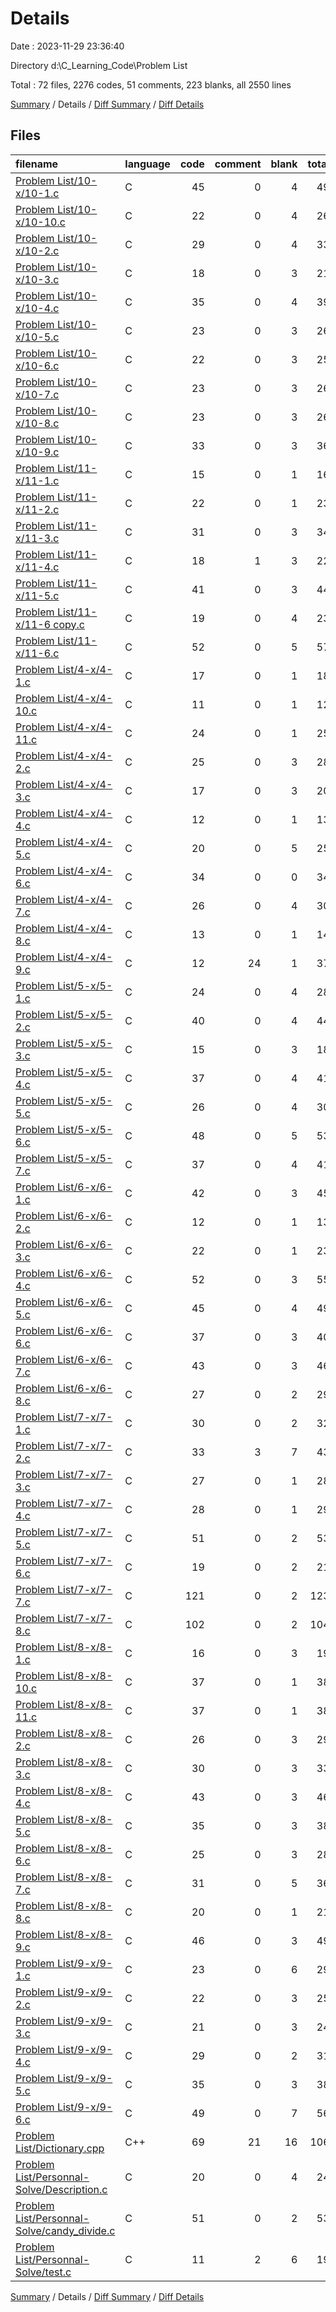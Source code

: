 # Details

Date : 2023-11-29 23:36:40

Directory d:\\C_Learning_Code\\Problem List

Total : 72 files,  2276 codes, 51 comments, 223 blanks, all 2550 lines

[Summary](results.md) / Details / [Diff Summary](diff.md) / [Diff Details](diff-details.md)

## Files
| filename | language | code | comment | blank | total |
| :--- | :--- | ---: | ---: | ---: | ---: |
| [Problem List/10-x/10-1.c](/Problem%20List/10-x/10-1.c) | C | 45 | 0 | 4 | 49 |
| [Problem List/10-x/10-10.c](/Problem%20List/10-x/10-10.c) | C | 22 | 0 | 4 | 26 |
| [Problem List/10-x/10-2.c](/Problem%20List/10-x/10-2.c) | C | 29 | 0 | 4 | 33 |
| [Problem List/10-x/10-3.c](/Problem%20List/10-x/10-3.c) | C | 18 | 0 | 3 | 21 |
| [Problem List/10-x/10-4.c](/Problem%20List/10-x/10-4.c) | C | 35 | 0 | 4 | 39 |
| [Problem List/10-x/10-5.c](/Problem%20List/10-x/10-5.c) | C | 23 | 0 | 3 | 26 |
| [Problem List/10-x/10-6.c](/Problem%20List/10-x/10-6.c) | C | 22 | 0 | 3 | 25 |
| [Problem List/10-x/10-7.c](/Problem%20List/10-x/10-7.c) | C | 23 | 0 | 3 | 26 |
| [Problem List/10-x/10-8.c](/Problem%20List/10-x/10-8.c) | C | 23 | 0 | 3 | 26 |
| [Problem List/10-x/10-9.c](/Problem%20List/10-x/10-9.c) | C | 33 | 0 | 3 | 36 |
| [Problem List/11-x/11-1.c](/Problem%20List/11-x/11-1.c) | C | 15 | 0 | 1 | 16 |
| [Problem List/11-x/11-2.c](/Problem%20List/11-x/11-2.c) | C | 22 | 0 | 1 | 23 |
| [Problem List/11-x/11-3.c](/Problem%20List/11-x/11-3.c) | C | 31 | 0 | 3 | 34 |
| [Problem List/11-x/11-4.c](/Problem%20List/11-x/11-4.c) | C | 18 | 1 | 3 | 22 |
| [Problem List/11-x/11-5.c](/Problem%20List/11-x/11-5.c) | C | 41 | 0 | 3 | 44 |
| [Problem List/11-x/11-6 copy.c](/Problem%20List/11-x/11-6%20copy.c) | C | 19 | 0 | 4 | 23 |
| [Problem List/11-x/11-6.c](/Problem%20List/11-x/11-6.c) | C | 52 | 0 | 5 | 57 |
| [Problem List/4-x/4-1.c](/Problem%20List/4-x/4-1.c) | C | 17 | 0 | 1 | 18 |
| [Problem List/4-x/4-10.c](/Problem%20List/4-x/4-10.c) | C | 11 | 0 | 1 | 12 |
| [Problem List/4-x/4-11.c](/Problem%20List/4-x/4-11.c) | C | 24 | 0 | 1 | 25 |
| [Problem List/4-x/4-2.c](/Problem%20List/4-x/4-2.c) | C | 25 | 0 | 3 | 28 |
| [Problem List/4-x/4-3.c](/Problem%20List/4-x/4-3.c) | C | 17 | 0 | 3 | 20 |
| [Problem List/4-x/4-4.c](/Problem%20List/4-x/4-4.c) | C | 12 | 0 | 1 | 13 |
| [Problem List/4-x/4-5.c](/Problem%20List/4-x/4-5.c) | C | 20 | 0 | 5 | 25 |
| [Problem List/4-x/4-6.c](/Problem%20List/4-x/4-6.c) | C | 34 | 0 | 0 | 34 |
| [Problem List/4-x/4-7.c](/Problem%20List/4-x/4-7.c) | C | 26 | 0 | 4 | 30 |
| [Problem List/4-x/4-8.c](/Problem%20List/4-x/4-8.c) | C | 13 | 0 | 1 | 14 |
| [Problem List/4-x/4-9.c](/Problem%20List/4-x/4-9.c) | C | 12 | 24 | 1 | 37 |
| [Problem List/5-x/5-1.c](/Problem%20List/5-x/5-1.c) | C | 24 | 0 | 4 | 28 |
| [Problem List/5-x/5-2.c](/Problem%20List/5-x/5-2.c) | C | 40 | 0 | 4 | 44 |
| [Problem List/5-x/5-3.c](/Problem%20List/5-x/5-3.c) | C | 15 | 0 | 3 | 18 |
| [Problem List/5-x/5-4.c](/Problem%20List/5-x/5-4.c) | C | 37 | 0 | 4 | 41 |
| [Problem List/5-x/5-5.c](/Problem%20List/5-x/5-5.c) | C | 26 | 0 | 4 | 30 |
| [Problem List/5-x/5-6.c](/Problem%20List/5-x/5-6.c) | C | 48 | 0 | 5 | 53 |
| [Problem List/5-x/5-7.c](/Problem%20List/5-x/5-7.c) | C | 37 | 0 | 4 | 41 |
| [Problem List/6-x/6-1.c](/Problem%20List/6-x/6-1.c) | C | 42 | 0 | 3 | 45 |
| [Problem List/6-x/6-2.c](/Problem%20List/6-x/6-2.c) | C | 12 | 0 | 1 | 13 |
| [Problem List/6-x/6-3.c](/Problem%20List/6-x/6-3.c) | C | 22 | 0 | 1 | 23 |
| [Problem List/6-x/6-4.c](/Problem%20List/6-x/6-4.c) | C | 52 | 0 | 3 | 55 |
| [Problem List/6-x/6-5.c](/Problem%20List/6-x/6-5.c) | C | 45 | 0 | 4 | 49 |
| [Problem List/6-x/6-6.c](/Problem%20List/6-x/6-6.c) | C | 37 | 0 | 3 | 40 |
| [Problem List/6-x/6-7.c](/Problem%20List/6-x/6-7.c) | C | 43 | 0 | 3 | 46 |
| [Problem List/6-x/6-8.c](/Problem%20List/6-x/6-8.c) | C | 27 | 0 | 2 | 29 |
| [Problem List/7-x/7-1.c](/Problem%20List/7-x/7-1.c) | C | 30 | 0 | 2 | 32 |
| [Problem List/7-x/7-2.c](/Problem%20List/7-x/7-2.c) | C | 33 | 3 | 7 | 43 |
| [Problem List/7-x/7-3.c](/Problem%20List/7-x/7-3.c) | C | 27 | 0 | 1 | 28 |
| [Problem List/7-x/7-4.c](/Problem%20List/7-x/7-4.c) | C | 28 | 0 | 1 | 29 |
| [Problem List/7-x/7-5.c](/Problem%20List/7-x/7-5.c) | C | 51 | 0 | 2 | 53 |
| [Problem List/7-x/7-6.c](/Problem%20List/7-x/7-6.c) | C | 19 | 0 | 2 | 21 |
| [Problem List/7-x/7-7.c](/Problem%20List/7-x/7-7.c) | C | 121 | 0 | 2 | 123 |
| [Problem List/7-x/7-8.c](/Problem%20List/7-x/7-8.c) | C | 102 | 0 | 2 | 104 |
| [Problem List/8-x/8-1.c](/Problem%20List/8-x/8-1.c) | C | 16 | 0 | 3 | 19 |
| [Problem List/8-x/8-10.c](/Problem%20List/8-x/8-10.c) | C | 37 | 0 | 1 | 38 |
| [Problem List/8-x/8-11.c](/Problem%20List/8-x/8-11.c) | C | 37 | 0 | 1 | 38 |
| [Problem List/8-x/8-2.c](/Problem%20List/8-x/8-2.c) | C | 26 | 0 | 3 | 29 |
| [Problem List/8-x/8-3.c](/Problem%20List/8-x/8-3.c) | C | 30 | 0 | 3 | 33 |
| [Problem List/8-x/8-4.c](/Problem%20List/8-x/8-4.c) | C | 43 | 0 | 3 | 46 |
| [Problem List/8-x/8-5.c](/Problem%20List/8-x/8-5.c) | C | 35 | 0 | 3 | 38 |
| [Problem List/8-x/8-6.c](/Problem%20List/8-x/8-6.c) | C | 25 | 0 | 3 | 28 |
| [Problem List/8-x/8-7.c](/Problem%20List/8-x/8-7.c) | C | 31 | 0 | 5 | 36 |
| [Problem List/8-x/8-8.c](/Problem%20List/8-x/8-8.c) | C | 20 | 0 | 1 | 21 |
| [Problem List/8-x/8-9.c](/Problem%20List/8-x/8-9.c) | C | 46 | 0 | 3 | 49 |
| [Problem List/9-x/9-1.c](/Problem%20List/9-x/9-1.c) | C | 23 | 0 | 6 | 29 |
| [Problem List/9-x/9-2.c](/Problem%20List/9-x/9-2.c) | C | 22 | 0 | 3 | 25 |
| [Problem List/9-x/9-3.c](/Problem%20List/9-x/9-3.c) | C | 21 | 0 | 3 | 24 |
| [Problem List/9-x/9-4.c](/Problem%20List/9-x/9-4.c) | C | 29 | 0 | 2 | 31 |
| [Problem List/9-x/9-5.c](/Problem%20List/9-x/9-5.c) | C | 35 | 0 | 3 | 38 |
| [Problem List/9-x/9-6.c](/Problem%20List/9-x/9-6.c) | C | 49 | 0 | 7 | 56 |
| [Problem List/Dictionary.cpp](/Problem%20List/Dictionary.cpp) | C++ | 69 | 21 | 16 | 106 |
| [Problem List/Personnal-Solve/Description.c](/Problem%20List/Personnal-Solve/Description.c) | C | 20 | 0 | 4 | 24 |
| [Problem List/Personnal-Solve/candy_divide.c](/Problem%20List/Personnal-Solve/candy_divide.c) | C | 51 | 0 | 2 | 53 |
| [Problem List/Personnal-Solve/test.c](/Problem%20List/Personnal-Solve/test.c) | C | 11 | 2 | 6 | 19 |

[Summary](results.md) / Details / [Diff Summary](diff.md) / [Diff Details](diff-details.md)